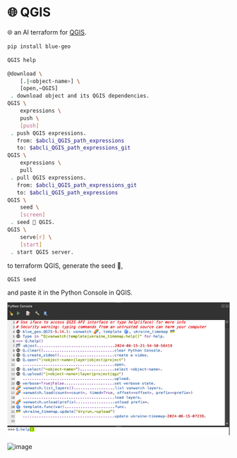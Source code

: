 # 🌐 QGIS

🌐 an AI terraform for [QGIS](https://www.qgis.org/).

```bash
pip install blue-geo
```

```bash
QGIS help
```
```bash
@download \
	[.|<object-name>] \
	[open,~QGIS]
 . download object and its QGIS dependencies.
QGIS \
	expressions \
	push \
	[push]
 . push QGIS expressions.
   from: $abcli_QGIS_path_expressions
   to: $abcli_QGIS_path_expressions_git
QGIS \
	expressions \
	pull
 . pull QGIS expressions.
   from: $abcli_QGIS_path_expressions_git
   to: $abcli_QGIS_path_expressions
QGIS \
	seed \
	[screen]
 . seed 🌱 QGIS.
QGIS \
	serve[r] \
	[start]
 . start QGIS server.
```

to terraform QGIS, generate the seed 🌱,

```bash
QGIS seed
```

and paste it in the Python Console in QGIS.

![image](https://github.com/kamangir/assets/blob/main/blue-geo/QGIS-python-console.png?raw=true)

![image](https://raw.githubusercontent.com/kamangir/assets/main/blue-geo/QGIS.png)
